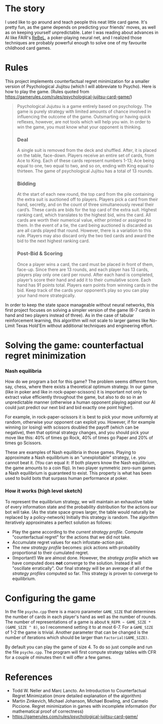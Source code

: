 # The story
I used like to go around and teach people this neat little card game. It's pretty fun, as the game depends on predicting your friends' moves, as well as on keeping yourself unpredictable. Later I was reading about advances in AI like FAIR's [ReBeL](https://ai.facebook.com/blog/rebel-a-general-game-playing-ai-bot-that-excels-at-poker-and-more/), a poker-playing neural net, and I realized those techniques are probably powerful enough to solve one of my favourite childhood card games.  

# Rules
This project implements counterfactual regret minimization for a smaller version of Psychological Jiujitsu (which I will abbreviate to Psycho). Here is how to play the game. (Rules quoted from https://gamerules.com/rules/psychological-jujitsu-card-game/)
> Psychological Jujutsu is a game entirely based on psychology. The game is purely strategy with limited amounts of chance involved in influencing the outcome of the game. Outsmarting or having quick reflexes, however, are not tools which will help you win. In order to win the game, you must know what your opponent is thinking.
> ### Deal
> A single suit is removed from the deck and shuffled. After, it is placed on the table, face-down. Players receive an entire set of cards, from Ace to King. Each of these cards represent numbers 1-13; Ace being equal to one, two equal to two, and so on, ending with King equal to thirteen.
The game of psychological Jujitsu has a total of 13 rounds.
> ### Bidding
> At the start of each new round, the top card from the pile containing the extra suit is auctioned off to players. Players pick a card from their hand, secretly, and on the count of three simultaneously reveal their card’s. These cards are bids for the top card of the extra suit. Highest ranking card, which translates to the highest bid, wins the card. All cards are worth their numerical value, either printed or assigned to them.
In the event of a tie, the card being auctioned is discarded as are all cards played that round.
However, there is a variation to this rule. Players may also discard only the two tied cards and award the bid to the next highest ranking card.
> ### Post-Bid & Scoring
> Once a player wins a card, the card must be placed in front of them, face-up.
Since there are 13 rounds, and each player has 13 cards, players play only one card per round.
After each hand is completed, player’s score their hand and add it to their cumulative score. Each hand has 91 points total. Players earn points from winning cards in the bid.
Keep track of the cards your opponent’s play so you can play your hand more strategically.

In order to keep the state space manageable without neural networks, this first project focuses on solving a simpler version of the game (6-7 cards in hand and two players instead of three). As in the case of tabular reinforcement learning, this algorithm will not scale to larger games like No-Limit Texas Hold'Em without additional techniques and engineering effort.

# Solving the game: counterfactual regret minimization
### Nash equilibria
How do we program a bot for this game? The problem seems different from, say, chess, where there exists a theoretical optimum strategy. In our game (like in poker and like in rock-paper-scissors) it is important not only to extract value efficiently throughout the game, but also to do so in an unpredictable manner (otherwise a human opponent playing against our AI could just predict our next bid and bid exactly one point higher).

For example, in rock-paper-scissors it is best to pick your move uniformly at random, otherwise your opponent can exploit you. However, if for example winning (or losing) with scissors doubled the payoff (which can be negative), then that optimal strategy changes, and you should pick your move like this: 40% of times go Rock, 40% of times go Paper and 20% of times go Scissors.

These are examples of Nash equilibria in those games. Playing to approximate a Nash equilibrium is an "unexploitable" strategy, i.e. you cannot beat it. (You can equal it: If both players know the Nash equilibrium, the game amounts to a coin flip). In two player symmetric zero-sum games a Nash equilibrium is guaranteed to exist. This property is what has been used to build bots that surpass human performance at poker.

### How it works (high level sketch)
To represent the equilibrium strategy, we will maintain an exhaustive table of every information state and the probability distribution for the actions our bot will take. (As the state space grows larger, the table would naturally be replaced by a policy-network) Initially this strategy is random. The algorithm iteratively approximates a perfect solution as follows:

* Play the game according to the *current strategy profile*. Compute "counterfactual regret" for the actions that we did not take.
* Accumulate regret values for each infostate-action pair.
* The new *strategy profile* becomes: pick actions with probability proportional to their cumulated regret.
* (Important!) We are almost done. However, the *strategy profile* which we have computed does **not** converge to the solution. Instead it will "oscillate erratically". Our final strategy will be an average of all of the *strategy profiles* computed so far. This strategy is proven to converge to equilibrium.


# Configuring the game
In the file `psycho.cpp` there is a macro parameter `GAME_SIZE` that determines the number of cards in each player's hand as well as the number of rounds. The number of representations of a game is about `N_REPR ~ GAME_SIZE * (GAME_SIZE ^ 8)`, so I recommend setting it to at most 6-7. For a `GAME_SIZE` of 1-2 the game is trivial. Another parameter that can be changed is the number of iterations which should be larger than `Factorial(GAME_SIZE)`.

By default you can play the game of size 4. To do so just compile and run the file `psycho.cpp`. The program will first compute strategy tables with CFR for a couple of minutes then it will offer a few games.

# References
- Todd W. Neller and Marc Lancto. An Introduction to Counterfactual Regret Minimization (more detailed explanation of the algorithm)
- Martin Zinkevich, Michael Johanson, Michael Bowling, and Carmelo Piccione. Regret minimization
in games with incomplete information (for mathematical proof of correctness)
- https://gamerules.com/rules/psychological-jujitsu-card-game/ 
